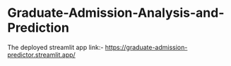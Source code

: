 # Graduate-Admission-Analysis-and-Prediction
The deployed streamlit app link:-
https://graduate-admission-predictor.streamlit.app/
